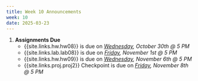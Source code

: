 ```yaml
---
title: Week 10 Announcements
week: 10
date: 2025-03-23
---
```


1. **Assignments Due**
    * {{site.links.hw.hw08}} is due on *<u>Wednesday</u>, October 30th @ 5 PM*
    * {{site.links.lab.lab08}} is due on *<u>Friday</u>, November 1st @ 5 PM*
    * {{site.links.hw.hw09}} is due on *<u>Wednesday</u>, November 6th @ 5 PM*
    * {{site.links.proj.proj2}} Checkpoint is due on *<u>Friday</u>, November 8th @ 5 PM*
